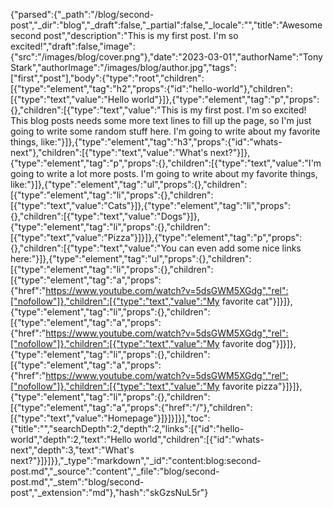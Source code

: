 {"parsed":{"_path":"/blog/second-post","_dir":"blog","_draft":false,"_partial":false,"_locale":"","title":"Awesome second post","description":"This is my first post. I'm so excited!","draft":false,"image":{"src":"/images/blog/cover.png"},"date":"2023-03-01","authorName":"Tony Stark","authorImage":"/images/blog/author.jpg","tags":["first","post"],"body":{"type":"root","children":[{"type":"element","tag":"h2","props":{"id":"hello-world"},"children":[{"type":"text","value":"Hello world"}]},{"type":"element","tag":"p","props":{},"children":[{"type":"text","value":"This is my first post. I'm so excited! This blog posts needs some more text lines to fill up the page, so I'm just going to write some random stuff here. I'm going to write about my favorite things, like:"}]},{"type":"element","tag":"h3","props":{"id":"whats-next"},"children":[{"type":"text","value":"What's next?"}]},{"type":"element","tag":"p","props":{},"children":[{"type":"text","value":"I'm going to write a lot more posts. I'm going to write about my favorite things, like:"}]},{"type":"element","tag":"ul","props":{},"children":[{"type":"element","tag":"li","props":{},"children":[{"type":"text","value":"Cats"}]},{"type":"element","tag":"li","props":{},"children":[{"type":"text","value":"Dogs"}]},{"type":"element","tag":"li","props":{},"children":[{"type":"text","value":"Pizza"}]}]},{"type":"element","tag":"p","props":{},"children":[{"type":"text","value":"You can even add some nice links here:"}]},{"type":"element","tag":"ul","props":{},"children":[{"type":"element","tag":"li","props":{},"children":[{"type":"element","tag":"a","props":{"href":"https://www.youtube.com/watch?v=5dsGWM5XGdg","rel":["nofollow"]},"children":[{"type":"text","value":"My favorite cat"}]}]},{"type":"element","tag":"li","props":{},"children":[{"type":"element","tag":"a","props":{"href":"https://www.youtube.com/watch?v=5dsGWM5XGdg","rel":["nofollow"]},"children":[{"type":"text","value":"My favorite dog"}]}]},{"type":"element","tag":"li","props":{},"children":[{"type":"element","tag":"a","props":{"href":"https://www.youtube.com/watch?v=5dsGWM5XGdg","rel":["nofollow"]},"children":[{"type":"text","value":"My favorite pizza"}]}]},{"type":"element","tag":"li","props":{},"children":[{"type":"element","tag":"a","props":{"href":"/"},"children":[{"type":"text","value":"Homepage"}]}]}]}],"toc":{"title":"","searchDepth":2,"depth":2,"links":[{"id":"hello-world","depth":2,"text":"Hello world","children":[{"id":"whats-next","depth":3,"text":"What's next?"}]}]}},"_type":"markdown","_id":"content:blog:second-post.md","_source":"content","_file":"blog/second-post.md","_stem":"blog/second-post","_extension":"md"},"hash":"skGzsNuL5r"}